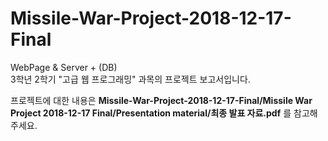# Missile-War-Project-2018-12-17-Final  
WebPage &amp; Server + (DB)  
3학년 2학기 "고급 웹 프로그래밍" 과목의 프로젝트 보고서입니다.  

프로젝트에 대한 내용은 **Missile-War-Project-2018-12-17-Final/Missile War Project 2018-12-17 Final/Presentation material/최종 발표 자료.pdf**
를 참고해주세요.

